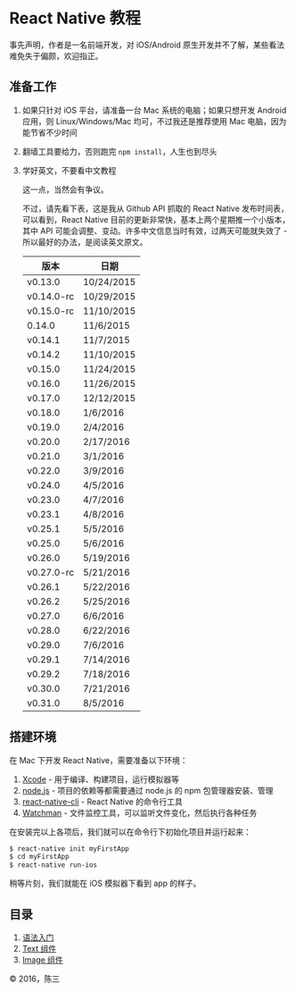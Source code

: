# React Native 教程

事先声明，作者是一名前端开发，对 iOS/Android 原生开发并不了解，某些看法难免失于偏颇，欢迎指正。

## 准备工作

1. 如果只针对 iOS 平台，请准备一台 Mac 系统的电脑；如果只想开发 Android 应用，则 Linux/Windows/Mac 均可，不过我还是推荐使用 Mac 电脑，因为能节省不少时间
2. 翻墙工具要给力，否则跑完 `npm install`，人生也到尽头
3. 学好英文，不要看中文教程

    这一点，当然会有争议。
    
    不过，请先看下表，这是我从 Github API 抓取的 React Native 发布时间表，可以看到，React Native 目前的更新非常快，基本上两个星期推一个小版本，其中 API 可能会调整、变动。许多中文信息当时有效，过两天可能就失效了 - 所以最好的办法，是阅读英文原文。

    <table><thead><tr><th>版本</th><th>日期</th></tr></thead><tbody><tr><td>v0.13.0</td><td>10/24/2015</td></tr><tr><td>v0.14.0-rc</td><td>10/29/2015</td></tr><tr><td>v0.15.0-rc</td><td>11/10/2015</td></tr><tr><td>0.14.0</td><td>11/6/2015</td></tr><tr><td>v0.14.1</td><td>11/7/2015</td></tr><tr><td>v0.14.2</td><td>11/10/2015</td></tr><tr><td>v0.15.0</td><td>11/24/2015</td></tr><tr><td>v0.16.0</td><td>11/26/2015</td></tr><tr><td>v0.17.0</td><td>12/12/2015</td></tr><tr><td>v0.18.0</td><td>1/6/2016</td></tr><tr><td>v0.19.0</td><td>2/4/2016</td></tr><tr><td>v0.20.0</td><td>2/17/2016</td></tr><tr><td>v0.21.0</td><td>3/1/2016</td></tr><tr><td>v0.22.0</td><td>3/9/2016</td></tr><tr><td>v0.24.0</td><td>4/5/2016</td></tr><tr><td>v0.23.0</td><td>4/7/2016</td></tr><tr><td>v0.23.1</td><td>4/8/2016</td></tr><tr><td>v0.25.1</td><td>5/5/2016</td></tr><tr><td>v0.25.0</td><td>5/6/2016</td></tr><tr><td>v0.26.0</td><td>5/19/2016</td></tr><tr><td>v0.27.0-rc</td><td>5/21/2016</td></tr><tr><td>v0.26.1</td><td>5/22/2016</td></tr><tr><td>v0.26.2</td><td>5/25/2016</td></tr><tr><td>v0.27.0</td><td>6/6/2016</td></tr><tr><td>v0.28.0</td><td>6/22/2016</td></tr><tr><td>v0.29.0</td><td>7/6/2016</td></tr><tr><td>v0.29.1</td><td>7/14/2016</td></tr><tr><td>v0.29.2</td><td>7/18/2016</td></tr><tr><td>v0.30.0</td><td>7/21/2016</td></tr><tr><td>v0.31.0</td><td>8/5/2016</td></tr></tbody></table>

## 搭建环境

在 Mac 下开发 React Native，需要准备以下环境：

1. [Xcode](https://developer.apple.com/xcode/cn/) - 用于编译、构建项目，运行模拟器等
2. [node.js](https://nodejs.org/en/) - 项目的依赖等都需要通过 node.js 的 npm 包管理器安装、管理
3. [react-native-cli](https://www.npmjs.com/package/react-native-cli) - React Native 的命令行工具
4. [Watchman](https://facebook.github.io/watchman/) - 文件监控工具，可以监听文件变化，然后执行各种任务

在安装完以上各项后，我们就可以在命令行下初始化项目并运行起来：

```bash
$ react-native init myFirstApp
$ cd myFirstApp
$ react-native run-ios
```
稍等片刻，我们就能在 iOS 模拟器下看到 app 的样子。

## 目录

1. [语法入门](syntax.md)
2. [Text 组件](text.md)
3. [Image 组件](image.md)

&copy; 2016，陈三 